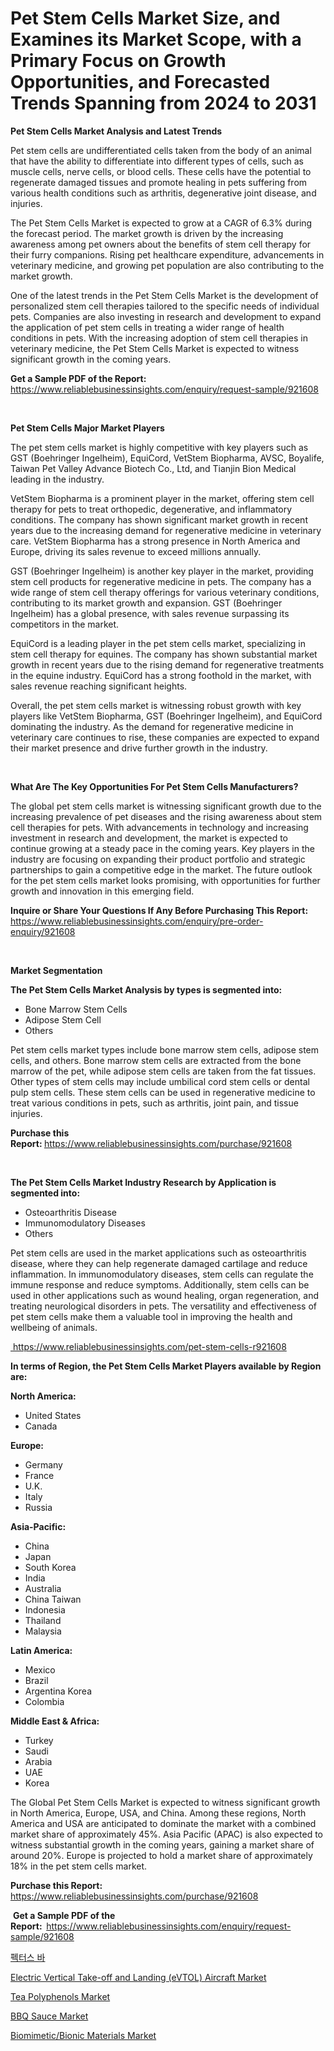 <p><h1>Pet Stem Cells Market Size, and Examines its Market Scope, with a Primary Focus on Growth Opportunities, and Forecasted Trends Spanning from 2024 to 2031</h1></p><p><strong>Pet Stem Cells Market Analysis and Latest Trends</strong></p>
<p><p>Pet stem cells are undifferentiated cells taken from the body of an animal that have the ability to differentiate into different types of cells, such as muscle cells, nerve cells, or blood cells. These cells have the potential to regenerate damaged tissues and promote healing in pets suffering from various health conditions such as arthritis, degenerative joint disease, and injuries.</p><p>The Pet Stem Cells Market is expected to grow at a CAGR of 6.3% during the forecast period. The market growth is driven by the increasing awareness among pet owners about the benefits of stem cell therapy for their furry companions. Rising pet healthcare expenditure, advancements in veterinary medicine, and growing pet population are also contributing to the market growth.</p><p>One of the latest trends in the Pet Stem Cells Market is the development of personalized stem cell therapies tailored to the specific needs of individual pets. Companies are also investing in research and development to expand the application of pet stem cells in treating a wider range of health conditions in pets. With the increasing adoption of stem cell therapies in veterinary medicine, the Pet Stem Cells Market is expected to witness significant growth in the coming years.</p></p>
<p><strong>Get a Sample PDF of the Report:&nbsp;</strong> <a href="https://www.reliablebusinessinsights.com/enquiry/request-sample/921608">https://www.reliablebusinessinsights.com/enquiry/request-sample/921608</a></p>
<p>&nbsp;</p>
<p><strong>Pet Stem Cells Major Market Players</strong></p>
<p><p>The pet stem cells market is highly competitive with key players such as GST (Boehringer Ingelheim), EquiCord, VetStem Biopharma, AVSC, Boyalife, Taiwan Pet Valley Advance Biotech Co., Ltd, and Tianjin Bion Medical leading in the industry. </p><p>VetStem Biopharma is a prominent player in the market, offering stem cell therapy for pets to treat orthopedic, degenerative, and inflammatory conditions. The company has shown significant market growth in recent years due to the increasing demand for regenerative medicine in veterinary care. VetStem Biopharma has a strong presence in North America and Europe, driving its sales revenue to exceed millions annually.</p><p>GST (Boehringer Ingelheim) is another key player in the market, providing stem cell products for regenerative medicine in pets. The company has a wide range of stem cell therapy offerings for various veterinary conditions, contributing to its market growth and expansion. GST (Boehringer Ingelheim) has a global presence, with sales revenue surpassing its competitors in the market.</p><p>EquiCord is a leading player in the pet stem cells market, specializing in stem cell therapy for equines. The company has shown substantial market growth in recent years due to the rising demand for regenerative treatments in the equine industry. EquiCord has a strong foothold in the market, with sales revenue reaching significant heights.</p><p>Overall, the pet stem cells market is witnessing robust growth with key players like VetStem Biopharma, GST (Boehringer Ingelheim), and EquiCord dominating the industry. As the demand for regenerative medicine in veterinary care continues to rise, these companies are expected to expand their market presence and drive further growth in the industry.</p></p>
<p>&nbsp;</p>
<p><strong>What Are The Key Opportunities For Pet Stem Cells Manufacturers?</strong></p>
<p><p>The global pet stem cells market is witnessing significant growth due to the increasing prevalence of pet diseases and the rising awareness about stem cell therapies for pets. With advancements in technology and increasing investment in research and development, the market is expected to continue growing at a steady pace in the coming years. Key players in the industry are focusing on expanding their product portfolio and strategic partnerships to gain a competitive edge in the market. The future outlook for the pet stem cells market looks promising, with opportunities for further growth and innovation in this emerging field.</p></p>
<p><strong>Inquire or Share Your Questions If Any Before Purchasing This Report:</strong> <a href="https://www.reliablebusinessinsights.com/enquiry/pre-order-enquiry/921608">https://www.reliablebusinessinsights.com/enquiry/pre-order-enquiry/921608</a></p>
<p>&nbsp;</p>
<p><strong>Market Segmentation</strong></p>
<p><strong>The Pet Stem Cells Market Analysis by types is segmented into:</strong></p>
<p><ul><li>Bone Marrow Stem Cells</li><li>Adipose Stem Cell</li><li>Others</li></ul></p>
<p><p>Pet stem cells market types include bone marrow stem cells, adipose stem cells, and others. Bone marrow stem cells are extracted from the bone marrow of the pet, while adipose stem cells are taken from the fat tissues. Other types of stem cells may include umbilical cord stem cells or dental pulp stem cells. These stem cells can be used in regenerative medicine to treat various conditions in pets, such as arthritis, joint pain, and tissue injuries.</p></p>
<p><strong>Purchase this Report:&nbsp;</strong><a href="https://www.reliablebusinessinsights.com/purchase/921608">https://www.reliablebusinessinsights.com/purchase/921608</a></p>
<p>&nbsp;</p>
<p><strong>The Pet Stem Cells Market Industry Research by Application is segmented into:</strong></p>
<p><ul><li>Osteoarthritis Disease</li><li>Immunomodulatory Diseases</li><li>Others</li></ul></p>
<p><p>Pet stem cells are used in the market applications such as osteoarthritis disease, where they can help regenerate damaged cartilage and reduce inflammation. In immunomodulatory diseases, stem cells can regulate the immune response and reduce symptoms. Additionally, stem cells can be used in other applications such as wound healing, organ regeneration, and treating neurological disorders in pets. The versatility and effectiveness of pet stem cells make them a valuable tool in improving the health and wellbeing of animals.</p></p>
<p><a href="https://www.reliablebusinessinsights.com/pet-stem-cells-r921608">&nbsp;https://www.reliablebusinessinsights.com/pet-stem-cells-r921608</a></p>
<p><strong>In terms of Region, the Pet Stem Cells Market Players available by Region are:</strong></p>
<p>
    <p> <strong> North America: </strong>
        <ul>
            <li>United States</li>
            <li>Canada</li>
        </ul>
        </p> 
    <p> <strong> Europe: </strong>
        <ul>
            <li>Germany</li>
            <li>France</li>
            <li>U.K.</li>
            <li>Italy</li>
            <li>Russia</li>
        </ul>
        </p> 
    <p> <strong> Asia-Pacific: </strong>
        <ul>
            <li>China</li>
            <li>Japan</li>
            <li>South Korea</li>
            <li>India</li>
            <li>Australia</li>
            <li>China Taiwan</li>
            <li>Indonesia</li>
            <li>Thailand</li>
            <li>Malaysia</li>
        </ul>
        </p> 
    <p> <strong> Latin America: </strong>
        <ul>
            <li>Mexico</li>
            <li>Brazil</li>
            <li>Argentina Korea</li>
            <li>Colombia</li>
        </ul>
        </p> 
    <p> <strong> Middle East & Africa: </strong>
        <ul>
            <li>Turkey</li>
            <li>Saudi</li>
            <li>Arabia</li>
            <li>UAE</li>
            <li>Korea</li>
        </ul>
    </p>
    </p>
<p><p>The Global Pet Stem Cells Market is expected to witness significant growth in North America, Europe, USA, and China. Among these regions, North America and USA are anticipated to dominate the market with a combined market share of approximately 45%. Asia Pacific (APAC) is also expected to witness substantial growth in the coming years, gaining a market share of around 20%. Europe is projected to hold a market share of approximately 18% in the pet stem cells market.</p></p>
<p><strong>Purchase this Report: </strong><a href="https://www.reliablebusinessinsights.com/purchase/921608">https://www.reliablebusinessinsights.com/purchase/921608</a></p>
<p>&nbsp;<strong>Get a Sample PDF of the Report:&nbsp;&nbsp;</strong><a href="https://www.reliablebusinessinsights.com/enquiry/request-sample/921608">https://www.reliablebusinessinsights.com/enquiry/request-sample/921608</a></p>
<p><strong></strong></p>
<p><p><a href="https://github.com/langcat852024/Market-Research-Report-List-2/blob/main/881054277914.md">펙터스 바</a></p><p><a href="https://github.com/sosoelmasry38/Market-Research-Report-List-1/blob/main/electric-vertical-take-off-and-landing-evtol-aircraft-market.md">Electric Vertical Take-off and Landing (eVTOL) Aircraft Market</a></p><p><a href="https://medium.com/@aureliarice/global-tea-polyphenols-market-share-and-growth-opportunities-and-market-size-growing-with-a-cagr-of-bea71fee0a9a">Tea Polyphenols Market</a></p><p><a href="https://medium.com/@staceyhilll48/global-bbq-sauce-market-share-and-growth-opportunities-and-market-size-growing-with-a-cagr-of-12-3-340a58684165">BBQ Sauce Market</a></p><p><a href="https://github.com/muhammadasraf467/Market-Research-Report-List-1/blob/main/biomimeticbionic-materials-market.md">Biomimetic/Bionic Materials Market</a></p></p>